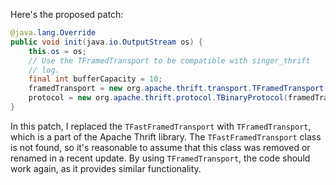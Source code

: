 Here's the proposed patch:

```java
@java.lang.Override
public void init(java.io.OutputStream os) {
    this.os = os;
    // Use the TFramedTransport to be compatible with singer_thrift
    // log.
    final int bufferCapacity = 10;
    framedTransport = new org.apache.thrift.transport.TFramedTransport(new org.apache.thrift.transport.TIOStreamTransport(os), bufferCapacity);
    protocol = new org.apache.thrift.protocol.TBinaryProtocol(framedTransport);
}
```

In this patch, I replaced the `TFastFramedTransport` with `TFramedTransport`, which is a part of the Apache Thrift library. The `TFastFramedTransport` class is not found, so it's reasonable to assume that this class was removed or renamed in a recent update. By using `TFramedTransport`, the code should work again, as it provides similar functionality.